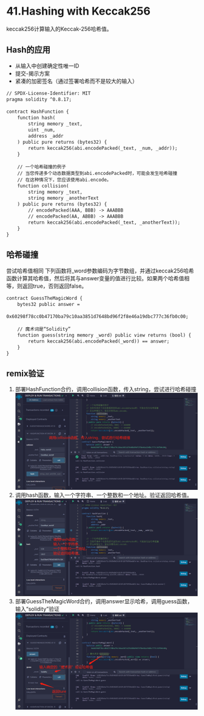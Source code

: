 # 41.Hashing with Keccak256

keccak256计算输入的Keccak-256哈希值。

## Hash的应用

* 从输入中创建确定性唯一ID
* 提交-揭示方案
* 紧凑的加密签名（通过签署哈希而不是较大的输入）

```solidity
// SPDX-License-Identifier: MIT
pragma solidity ^0.8.17;

contract HashFunction {
    function hash(
        string memory _text,
        uint _num,
        address _addr
    ) public pure returns (bytes32) {
        return keccak256(abi.encodePacked(_text, _num, _addr));
    }

    // 一个哈希碰撞的例子
    // 当您传递多个动态数据类型到abi.encodePacked时，可能会发生哈希碰撞
    // 在这种情况下，您应该使用abi.encode。
    function collision(
        string memory _text,
        string memory _anotherText
    ) public pure returns (bytes32) {
        // encodePacked(AAA, BBB) -> AAABBB
        // encodePacked(AA, ABBB) -> AAABBB
        return keccak256(abi.encodePacked(_text, _anotherText));
    }
}
```

## 哈希碰撞
尝试哈希值相同
下列函数将_word参数编码为字节数组，并通过keccak256哈希函数计算其哈希值，然后将其与answer变量的值进行比较。如果两个哈希值相等，则返回true，否则返回false。
```solidity
contract GuessTheMagicWord {
    bytes32 public answer =
        0x60298f78cc0b47170ba79c10aa3851d7648bd96f2f8e46a19dbc777c36fb0c00;

    // 魔术词是“Solidity”
    function guess(string memory _word) public view returns (bool) {
        return keccak256(abi.encodePacked(_word)) == answer;
    }
}
```


## remix验证
1. 部署HashFunction合约，调用collision函数，传入string，尝试进行哈希碰撞
![41-1.jpg](./img/41-1.jpg)
2. 调用hash函数，输入一个字符串、一个整数和一个地址。验证返回哈希值。
![41-2.jpg](./img/41-2.jpg)
3. 部署GuessTheMagicWord合约，调用answer显示哈希，调用guess函数，输入“solidity”验证
![41-3.jpg](./img/41-3.jpg)